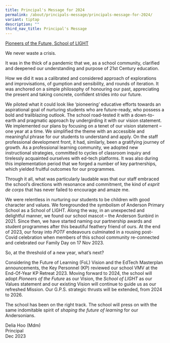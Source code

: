 ```yaml
---
title: Principal's Message for 2024
permalink: /about/principals-message/principals-message-for-2024/
variant: tiptap
description: ""
third_nav_title: Principal's Message
---
```

<p><u>Pioneers of the Future, School of LIGHT</u></p><p>We never waste a crisis.</p><p>It was in the thick of a pandemic that we, as a school community, clarified and deepened our understanding and purpose of 21st Century education.</p><p>How we did it was a calibrated and considered approach of explorations and improvisations, of gumption and sensibility, and rounds of iteration. It was anchored on a simple philosophy of honouring our past, appreciating the present and taking concrete, confident strides into our future.</p><p>We piloted what it could look like ‘pioneering’ educative efforts towards an aspirational goal of nurturing students who are future-ready, who possess a bold and trailblazing outlook. The school road-tested it with a down-to-earth and pragmatic approach by undergirding it with our vision statement. We implemented our plans by focusing on a tenet of our vision statement – one year at a time. We simplified the theme with an accessible and meaningful phrase for our students to understand and apply. On the staff professional development front, it had, similarly, been a gratifying journey of growth. As a professional learning community, we adopted new instructional strategies, committed to cycles of classroom inquiry and tirelessly acquainted ourselves with ed-tech platforms. It was also during this implementation period that we forged a number of key partnerships, which yielded fruitful outcomes for our programmes.</p><p>Through it all, what was particularly laudable was that our staff embraced the school’s directions with resonance and commitment, the kind of <em>esprit de corps </em>that has never failed to encourage and amaze me.</p><p>We were relentless in nurturing our students to be children with good character and values. We foregrounded the symbolism of Anderson Primary School as a School of LIGHT. Along the way, in an unexpected and delightful manner, we found our school mascot – the Anderson Sunbird in 2021. Since then, we have started naming our partnership awards and student programmes after this beautiful feathery friend of ours. At the end of 2023, our foray into <em>POTF</em> endeavours culminated in a rousing post-Covid celebration when members of this school community re-connected and celebrated our Family Day on 17 Nov 2023.</p><p>So, at the threshold of a new year, what’s next?</p><p>Considering the Future of Learning (FoL) Vision and the EdTech Masterplan announcements, the Key Personnel (KP) reviewed our school VMV at the End-Of-Year KP Retreat 2023. Moving forward to 2024, the school will adopt <em>Pioneers of the Future</em> as our Vision, the <em>School of LIGHT</em> as our Values statement and our existing Vision will continue to guide us as our refreshed Mission. Our G.P.S. strategic thrusts will be extended, from 2024 to 2026.</p><p>The school has been on the right track. The school will press on with the same indomitable spirit of <em>shaping the future of learning</em> for our Andersonians.</p><p></p><p>Delia Hoo (Mdm)<br>Principal<br>Dec 2023</p>
